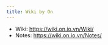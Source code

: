 ```yaml
---
title: Wiki by On
---
```


- Wiki: https://wiki.on.io.vn/Wiki/
- Notes: https://wiki.on.io.vn/Notes/

